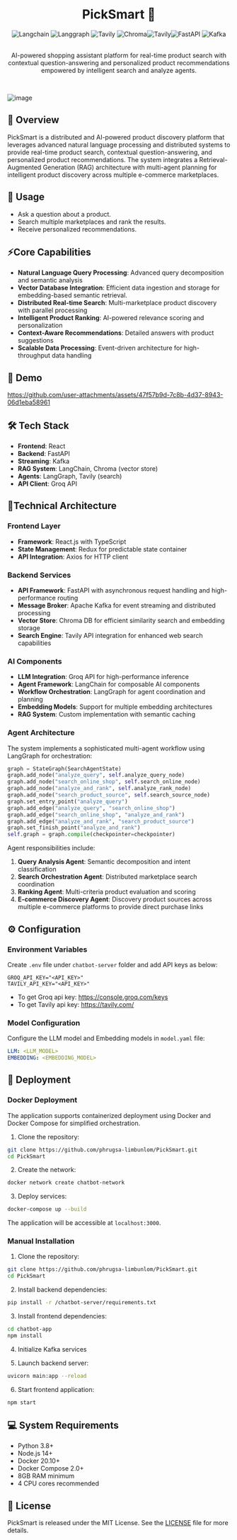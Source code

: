 <h1 align="center"> PickSmart 🛒 </h1>
<div align="center">
<img alt="Langchain" src="https://img.shields.io/badge/-Langchain-013243?style=flat&logo=langchain&logoColor=white"> <img alt="Langgraph" src="https://img.shields.io/badge/-Langgraph-013243?style=flat&logo=Langgraph&logoColor=white"> <img alt="Tavily" src="https://img.shields.io/badge/-Tavily-231F20?style=flat&logo=Tavily&logoColor=white"> <img alt="Chroma" src="https://img.shields.io/badge/-Chroma-231F20?style=flat&logo=chroma&logoColor=white"><img alt="Tavily" src="https://img.shields.io/badge/-Groq-231F20?style=flat&logo=Groq&logoColor=white"><img alt="FastAPI" src="https://img.shields.io/badge/-Fastapi-009688?style=flat&logo=Fastapi&logoColor=white"> <img alt="Kafka" src="https://img.shields.io/badge/-Kafka-231F20?style=flat&logo=kafka&logoColor=white">
</div>
<br>
<p align="center">
AI-powered shopping assistant platform for real-time product search with contextual question-answering and personalized product recommendations empowered by intelligent search and analyze agents.
</p>
<br>

![image](https://github.com/user-attachments/assets/3d2d0ca7-cfa9-4fec-8b2c-c802e5134411)


## 📌 Overview

PickSmart is a distributed and AI-powered product discovery platform that leverages advanced natural language processing and distributed systems to provide real-time product search, contextual question-answering, and personalized product recommendations. The system integrates a Retrieval-Augmented Generation (RAG) architecture with multi-agent planning for intelligent product discovery across multiple e-commerce marketplaces.


## 🚀 Usage
- Ask a question about a product.
- Search multiple marketplaces and rank the results.
- Receive personalized recommendations.


## ⚡Core Capabilities

- **Natural Language Query Processing**: Advanced query decomposition and semantic analysis
- **Vector Database Integration**: Efficient data ingestion and storage for embedding-based semantic retrieval.
- **Distributed Real-time Search**: Multi-marketplace product discovery with parallel processing
- **Intelligent Product Ranking**: AI-powered relevance scoring and personalization
- **Context-Aware Recommendations**: Detailed answers with product suggestions
- **Scalable Data Processing**: Event-driven architecture for high-throughput data handling


## 🎥 Demo


https://github.com/user-attachments/assets/47f57b9d-7c8b-4d37-8943-06d1eba58961



## 🛠️ Tech Stack
- **Frontend**: React
- **Backend**: FastAPI
- **Streaming**: Kafka
- **RAG System**: LangChain, Chroma (vector store)
- **Agents**: LangGraph, Tavily (search)
- **API Client**: Groq API


## 📐Technical Architecture

### Frontend Layer
- **Framework**: React.js with TypeScript
- **State Management**: Redux for predictable state container
- **API Integration**: Axios for HTTP client

### Backend Services
- **API Framework**: FastAPI with asynchronous request handling and high-performance routing
- **Message Broker**: Apache Kafka for event streaming and distributed processing
- **Vector Store**: Chroma DB for efficient similarity search and embedding storage
- **Search Engine**: Tavily API integration for enhanced web search capabilities

### AI Components
- **LLM Integration**: Groq API for high-performance inference
- **Agent Framework**: LangChain for composable AI components
- **Workflow Orchestration**: LangGraph for agent coordination and planning
- **Embedding Models**: Support for multiple embedding architectures
- **RAG System**: Custom implementation with semantic caching

### Agent Architecture

The system implements a sophisticated multi-agent workflow using LangGraph for orchestration:

```python
graph = StateGraph(SearchAgentState)
graph.add_node("analyze_query", self.analyze_query_node)
graph.add_node("search_online_shop", self.search_online_node)
graph.add_node("analyze_and_rank", self.analyze_rank_node)
graph.add_node("search_product_source", self.search_source_node)
graph.set_entry_point("analyze_query")
graph.add_edge("analyze_query", "search_online_shop")
graph.add_edge("search_online_shop", "analyze_and_rank")
graph.add_edge("analyze_and_rank", "search_product_source")
graph.set_finish_point("analyze_and_rank")
self.graph = graph.compile(checkpointer=checkpointer)
```

Agent responsibilities include:
1. **Query Analysis Agent**: Semantic decomposition and intent classification
2. **Search Orchestration Agent**: Distributed marketplace search coordination
3. **Ranking Agent**: Multi-criteria product evaluation and scoring
4. **E-commerce Discovery Agent**: Discovery product sources across multiple e-commerce platforms to provide direct purchase links
   
## ⚙️ Configuration

### Environment Variables
Create ```.env``` file under ```chatbot-server``` folder and add API keys as below:

```env
GROQ_API_KEY="<API_KEY>"
TAVILY_API_KEY="<API_KEY>"
```
- To get Groq api key: https://console.groq.com/keys
- To get Tavily api key: https://tavily.com/

### Model Configuration

Configure the LLM model and Embedding models in ```model.yaml``` file:
```yaml
LLM: <LLM_MODEL>
EMBEDDING: <EMBEDDING_MODEL>
```

## 🚢 Deployment

### Docker Deployment
The application supports containerized deployment using Docker and Docker Compose for simplified orchestration.

1. Clone the repository:
```bash
git clone https://github.com/phrugsa-limbunlom/PickSmart.git
cd PickSmart
```

2. Create the network:
```bash
docker network create chatbot-network
```

3. Deploy services:
```bash
docker-compose up --build
```

The application will be accessible at `localhost:3000`.

### Manual Installation

1. Clone the repository:
```bash
git clone https://github.com/phrugsa-limbunlom/PickSmart.git
cd PickSmart
```

2. Install backend dependencies:
```bash
pip install -r /chatbot-server/requirements.txt
```

3. Install frontend dependencies:
```bash
cd chatbot-app
npm install
```

4. Initialize Kafka services

5. Launch backend server:
```bash
uvicorn main:app --reload
```

6. Start frontend application:
```bash
npm start
```

## 💻 System Requirements
- Python 3.8+
- Node.js 14+
- Docker 20.10+
- Docker Compose 2.0+
- 8GB RAM minimum
- 4 CPU cores recommended

## 📜 License
PickSmart is released under the MIT License. See the [LICENSE](https://github.com/phrugsa-limbunlom/PickSmart/blob/main/LICENSE) file for more details.
